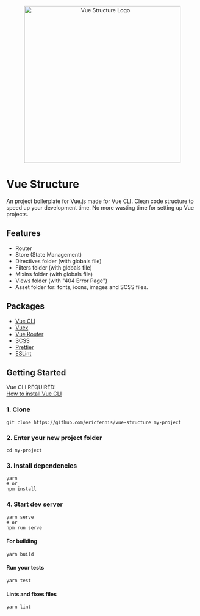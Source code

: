 <p align=center><img width="410" src="http://pixeldenker.nl/static/images/logo-sandwich%404x.png" alt="Vue Structure Logo"></p>


# Vue Structure
An project boilerplate for Vue.js made for Vue CLI. Clean code structure to speed up your development time. No more wasting time for setting up Vue projects.

## Features
* Router
* Store (State Management)
* Directives folder (with globals file)
* Filters folder (with globals file)
* Mixins folder (with globals file)
* Views folder (with "404 Error Page")
* Asset folder for: fonts, icons, images and SCSS files.

## Packages
* [Vue CLI](https://cli.vuejs.org/)
* [Vuex](https://github.com/vuejs/vuex)
* [Vue Router](https://github.com/vuejs/vue-router)
* [SCSS](https://github.com/sass/sass)
* [Prettier](https://prettier.io/)
* [ESLint](https://eslint.org/)


## Getting Started

Vue CLI REQUIRED! <br>
[How to install Vue CLI](https://cli.vuejs.org/guide/installation.html)

### 1. Clone
```
git clone https://github.com/ericfennis/vue-structure my-project
```
### 2. Enter your new project folder
```
cd my-project
```
### 3. Install dependencies
```
yarn
# or
npm install
```
### 4. Start dev server
```
yarn serve
# or
npm run serve
```

#### For building
```
yarn build
```

#### Run your tests
```
yarn test
```

#### Lints and fixes files
```
yarn lint
```
